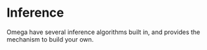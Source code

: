 # Inference

Omega have several inference algorithms built in, and provides the mechanism to build your own.